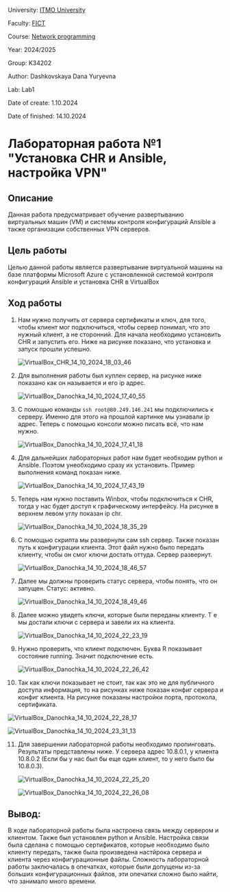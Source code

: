University: [ITMO University](https://itmo.ru/ru/)

Faculty: [FICT](https://fict.itmo.ru)

Course: [Network programming](https://github.com/itmo-ict-faculty/network-programming)

Year: 2024/2025

Group: K34202

Author: Dashkovskaya Dana Yuryevna

Lab: Lab1

Date of create: 1.10.2024

Date of finished: 14.10.2024

# Лабораторная работа №1 "Установка CHR и Ansible, настройка VPN"
## Описание
Данная работа предусматривает обучение развертыванию виртуальных машин (VM) и системы контроля конфигураций Ansible а также организации собственных VPN серверов.

## Цель работы
Целью данной работы является развертывание виртуальной машины на базе платформы Microsoft Azure с установленной системой контроля конфигураций Ansible и установка CHR в VirtualBox
## Ход работы
1) Нам нужно получить от сервера сертификаты и ключ, для того, чтобы клиент мог подключиться, чтобы сервер понимал, что это нужный клиент, а не сторонний. Для начала необходимо установить CHR и запустить его. Ниже на рисунке показано, что установка и запуск прошли успешно.
   
   ![VirtualBox_CHR_14_10_2024_18_03_46](https://github.com/user-attachments/assets/dda91669-2635-4598-9fd3-3a7a38646871)

2) Для выполнения работы был куплен сервер, на рисунке ниже показано как он называется и его ip адрес.
   
   ![VirtualBox_Danochka_14_10_2024_17_40_55](https://github.com/user-attachments/assets/8c0b5d49-ee45-46ce-b50d-b6702bc91731)

3) С помощью команды ```ssh root@80.249.146.241``` мы подключились к серверу. Именно для этого на прошлой картинке мы узнавали ip адрес. Теперь с помощью консоли можно писать всё, что нам нужно.
   
   ![VirtualBox_Danochka_14_10_2024_17_41_18](https://github.com/user-attachments/assets/7d617f41-6487-4126-9d6d-3d9c4be091dd)

4) Для дальнейших лабораторных работ нам будет необходим python и Ansible. Поэтом унеобходимо сразу их установить. Пример выполнения команд показан ниже.

   ![VirtualBox_Danochka_14_10_2024_17_43_19](https://github.com/user-attachments/assets/c7dd1dcf-d411-49b9-946b-a80bf258423a)

5) Теперь нам нужно поставить Winbox, чтобы подключиться к CHR, тогда у нас будет доступ к графическому интерфейсу. На рисунке в верхнем левом углу показан ip chr.

   ![VirtualBox_Danochka_14_10_2024_18_35_29](https://github.com/user-attachments/assets/cb80e502-a533-4802-92c3-66f5d49e41fc)

6) С помощью скрипта мы развернули сам ssh сервер. Также показан путь к конфигурации клиента. Этот файл нужно было передать клиенту, чтобы он смог ключи достать оттуда. Сервер развернут.
   
   ![VirtualBox_Danochka_14_10_2024_18_46_57](https://github.com/user-attachments/assets/622c21b4-baa9-49ef-aea7-f4e260546079)

7) Далее мы должны проверить статус сервера, чтобы понять, что он запущен. Статус: активно.

   ![VirtualBox_Danochka_14_10_2024_18_49_46](https://github.com/user-attachments/assets/2927423e-167d-4799-a7e9-664acf87eae3)

8) Далее можно увидеть ключи, которые были переданы клиенту. Т е мы достали ключи с сервера и завели их на клиента.

    ![VirtualBox_Danochka_14_10_2024_22_23_19](https://github.com/user-attachments/assets/025d0380-b32c-4bfe-8986-65de4162f0db)

9) Нужно проверить, что клиент подключен. Буква R показывает состояние running. Значит подключение есть.

    ![VirtualBox_Danochka_14_10_2024_22_26_42](https://github.com/user-attachments/assets/9b03e220-e738-4522-8645-b9c7680c6bb5)

10) Так как ключи показывает не стоит, так как это не для публичного доступа информация, то на рисунках ниже показан конфиг сервера и конфиг клиента. На рисунке показаны настройки порта, протокола, сертификата.

  ![VirtualBox_Danochka_14_10_2024_22_28_17](https://github.com/user-attachments/assets/26ced234-1fe1-41ac-b45f-a1fbd76461ff)

  ![VirtualBox_Danochka_14_10_2024_23_31_13](https://github.com/user-attachments/assets/60ba93e0-6afb-4f66-8b40-97b9dee6f778)

11) Для завершении лабораторной работы необходимо пропинговать. Результаты представлены ниже. У сервера адрес 10.8.0.1, у клиента 10.8.0.2 (Если бы у нас был бы еще один клиент, то у него было бы 10.8.0.3).

    ![VirtualBox_Danochka_14_10_2024_22_25_20](https://github.com/user-attachments/assets/bd1edcde-9eaa-4fc8-9840-f8e4ce2765d7)

    ![VirtualBox_Danochka_14_10_2024_22_26_08](https://github.com/user-attachments/assets/5077673f-eb5e-438f-8d88-8e923fd1c339)
## Вывод: 
В ходе лабораторной работы была настроена связь между сервером и клиентом. Также был установлен python и Ansible. Настройка связи была сделана с помощью сертификатов, которые необходимо было клиенту передать, также была произведена настйрока сервера и клиента через конфигурационные файлы. Сложность лабораторной работы заключалась в опечатках, которые были допущены из-за больших конфигурационных файлов, эти опечатки сложно было найти, что занимало много времени. 
